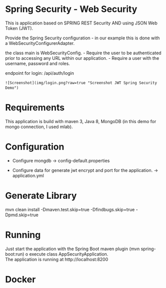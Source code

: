 Spring Security - Web Security
==========================

This is application based on SPRING REST Security AND using JSON Web Token (JWT). 

Provide the Spring Security configuration - in our example this is done with a WebSecurityConfigurerAdapter.

the class main is WebSecurityConfig.
	- Require the user to be authenticated prior to accessing any URL within our application.
	- Require a user with the username, password and roles.
	

endpoint for login: /api/auth/login 
	
	![Screenshot](img/login.png?raw=true "Screenshot JWT Spring Security Demo")

# Requirements

  This application is build with maven 3, Java 8, MongoDB (in this demo for mongo connection, I used mlab). 

# Configuration

 - Configure mongdb -> config-default.properties
  	
 - Configure data for generate jwt encrypt and port for the application. -> application.yml	

# Generate Library

   mvn clean install -Dmaven.test.skip=true -Dfindbugs.skip=true -Dpmd.skip=true

# Running

   Just start the application with the Spring Boot maven plugin (mvn spring-boot:run) o execute class AppSecurityApplication.	
   The application is running at http://localhost:8200
   
# Docker


   

